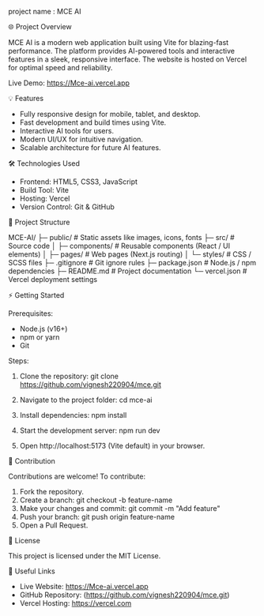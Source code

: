 project name : MCE AI

🌐 Project Overview

MCE AI is a modern web application built using Vite for blazing-fast performance.
The platform provides AI-powered tools and interactive features in a sleek, responsive interface.
The website is hosted on Vercel for optimal speed and reliability.

Live Demo: https://Mce-ai.vercel.app


💡 Features

- Fully responsive design for mobile, tablet, and desktop.
- Fast development and build times using Vite.
- Interactive AI tools for users.
- Modern UI/UX for intuitive navigation.
- Scalable architecture for future AI features.


🛠️ Technologies Used

- Frontend: HTML5, CSS3, JavaScript
- Build Tool: Vite
- Hosting: Vercel
- Version Control: Git & GitHub


📁 Project Structure



MCE-AI/
├─ public/           # Static assets like images, icons, fonts
├─ src/              # Source code
│  ├─ components/    # Reusable components (React / UI elements)
│  ├─ pages/         # Web pages (Next.js routing)
│  └─ styles/        # CSS / SCSS files
├─ .gitignore        # Git ignore rules
├─ package.json      # Node.js / npm dependencies
├─ README.md         # Project documentation
└─ vercel.json       # Vercel deployment settings





⚡ Getting Started

Prerequisites:
- Node.js (v16+)
- npm or yarn
- Git

Steps:
1. Clone the repository:
   git clone 
https://github.com/vignesh220904/mce.git
2. Navigate to the project folder:
   cd mce-ai

3. Install dependencies:
   npm install

4. Start the development server:
   npm run dev

5. Open http://localhost:5173 (Vite default) in your browser.



🤝 Contribution

Contributions are welcome! To contribute:
1. Fork the repository.
2. Create a branch:
   git checkout -b feature-name
3. Make your changes and commit:
   git commit -m "Add feature"
4. Push your branch:
   git push origin feature-name
5. Open a Pull Request.


📄 License

This project is licensed under the MIT License.


🔗 Useful Links

- Live Website: https://Mce-ai.vercel.app
- GitHub Repository: (https://github.com/vignesh220904/mce.git)
- Vercel Hosting: https://vercel.com
